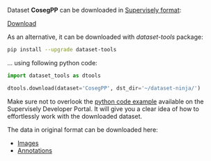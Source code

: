 Dataset **CosegPP** can be downloaded in [Supervisely format](https://developer.supervisely.com/api-references/supervisely-annotation-json-format):

 [Download](https://assets.supervisely.com/supervisely-supervisely-assets-public/teams_storage/q/h/RW/wWIb2IZqR9cwAkmcf5Y56553JhRcSpumfxaPqAsh9vWfENkHcgYk8zKemIvG3MmRSMDxandL2M42yIm5OKZBpsaPfLlpwmW5azP7MI97ZKy3N6X07TUXWEoOP5ic.tar)

As an alternative, it can be downloaded with *dataset-tools* package:
``` bash
pip install --upgrade dataset-tools
```

... using following python code:
``` python
import dataset_tools as dtools

dtools.download(dataset='CosegPP', dst_dir='~/dataset-ninja/')
```
Make sure not to overlook the [python code example](https://developer.supervisely.com/getting-started/python-sdk-tutorials/iterate-over-a-local-project) available on the Supervisely Developer Portal. It will give you a clear idea of how to effortlessly work with the downloaded dataset.

The data in original format can be downloaded here:

- [Images](https://zenodo.org/record/5117176/files/CosegPP.zip?download=1)
- [Annotations](https://zenodo.org/record/5117176/files/CosegPP_groundtruth.zip?download=1)
